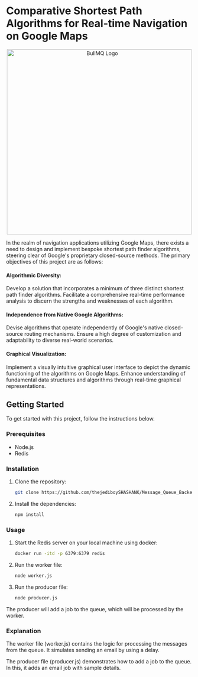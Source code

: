 # Comparative Shortest Path Algorithms for Real-time Navigation on Google Maps

<p align="center">
  <img src="https://community.sw.siemens.com/servlet/rtaImage?eid=ka64O000000bqkN&feoid=00N4O000006Yxpf&refid=0EM4O00000113ss" width="500" alt="BullMQ Logo">
</p>

In the realm of navigation applications utilizing Google Maps, there exists a need to design and implement bespoke shortest path finder algorithms, steering clear of Google's proprietary closed-source methods. The primary objectives of this project are as follows:

#### Algorithmic Diversity:
Develop a solution that incorporates a minimum of three distinct shortest path finder algorithms.
Facilitate a comprehensive real-time performance analysis to discern the strengths and weaknesses of each algorithm.

#### Independence from Native Google Algorithms:
Devise algorithms that operate independently of Google's native closed-source routing mechanisms.
Ensure a high degree of customization and adaptability to diverse real-world scenarios.

#### Graphical Visualization:
Implement a visually intuitive graphical user interface to depict the dynamic functioning of the algorithms on Google Maps.
Enhance understanding of fundamental data structures and algorithms through real-time graphical representations.

## Getting Started

To get started with this project, follow the instructions below.

### Prerequisites

- Node.js
- Redis

### Installation

1. Clone the repository:

   ```sh
   git clone https://github.com/thejediboySHASHANK/Message_Queue_Backend.git

2. Install the dependencies:

   ```sh
   npm install

### Usage

1. Start the Redis server on your local machine using docker:

   ```sh
   docker run -itd -p 6379:6379 redis

2. Run the worker file: 
   
   ```sh
   node worker.js

2. Run the producer file: 
   
   ```sh
   node producer.js

The producer will add a job to the queue, which will be processed by the worker.


### Explanation

The worker file (worker.js) contains the logic for processing the messages from the queue. It simulates sending an email by using a delay.

The producer file (producer.js) demonstrates how to add a job to the queue. In this, it adds an email job with sample details.



